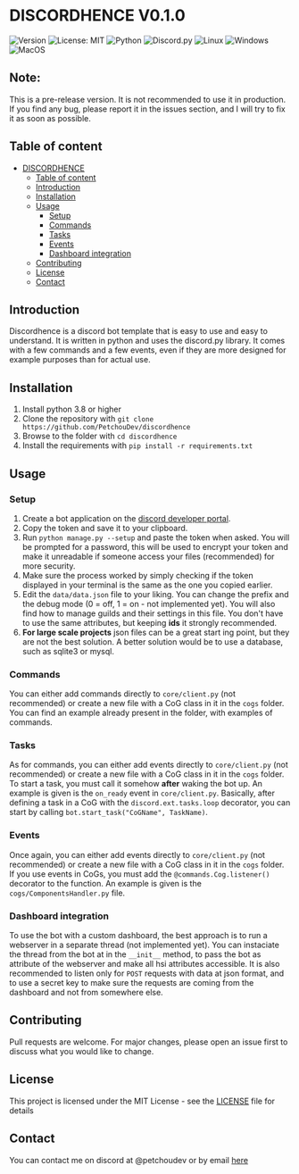 # DISCORDHENCE  V0.1.0
![Version](https://img.shields.io/badge/version-0.1.0-blue)
![License: MIT](https://img.shields.io/badge/License-MIT-yellow.svg)
![Python](https://img.shields.io/badge/python-3670A0?logo=python&logoColor=ffdd54)
![Discord.py](https://img.shields.io/badge/discord.py-2.2.3-blue)
![Linux](https://img.shields.io/badge/Linux-FCC624?logo=linux&logoColor=black)
![Windows](https://img.shields.io/badge/Windows-0078D6?logo=windows&logoColor=white)
![MacOS](https://img.shields.io/badge/MacOS-000000?logo=apple&logoColor=white)


## Note:
This is a pre-release version. It is not recommended to use it in production.
If you find any bug, please report it in the issues section, and I will try to fix it as soon as possible.

## Table of content
- [DISCORDHENCE](#discordence)
  - [Table of content](#table-of-content)
  - [Introduction](#introduction)
  - [Installation](#installation)
  - [Usage](#usage)
    - [Setup](#setup)
    - [Commands](#commands)
    - [Tasks](#tasks)
    - [Events](#events)
    - [Dashboard integration](#dashboard-integration)
  - [Contributing](#contributing)
  - [License](#license)
  - [Contact](#contact)

## Introduction
Discordhence is a discord bot template that is easy to use and easy to understand. It is written in python and uses the discord.py library. 
It comes with a few commands and a few events, even if they are more designed for example purposes than for actual use.

## Installation
1. Install python 3.8 or higher
2. Clone the repository with `git clone https://github.com/PetchouDev/discordhence`
3. Browse to the folder with `cd discordhence`
4. Install the requirements with `pip install -r requirements.txt`


## Usage
### Setup
1. Create a bot application on the [discord developer portal](https://discord.com/developers/applications).
2. Copy the token and save it to your clipboard.
3. Run `python manage.py --setup` and paste the token when asked. You will be prompted for a password, this will be used to encrypt your token and make it unreadable if someone access your files (recommended) for more security.
4. Make sure  the process worked by simply checking if the token displayed in your terminal is the same as the one you copied earlier.
5. Edit the `data/data.json` file to your liking. You can change the prefix and the debug mode (0 = off, 1 = on - not implemented yet). You will also find how to manage guilds and their settings in this file. You don't have to use the same attributes, but keeping **ids** it strongly recommended.
6. **For large scale projects** json files can be a great start ing point, but they are not the best solution. A better solution would be to use a database, such as sqlite3 or mysql.

### Commands
You can either add commands directly to `core/client.py` (not recommended) or create a new file with a CoG class in it in the `cogs` folder. You can find an example already present in the folder, with examples of commands.

### Tasks
As for commands, you can either add events directly to `core/client.py` (not recommended) or create a new file with a CoG class in it in the `cogs` folder. 
To start a task, you must call it somehow **after** waking the bot up. An example is given is the `on_ready` event in `core/client.py`.
Basically, after defining a task in a CoG with the `discord.ext.tasks.loop` decorator, you can start by calling `bot.start_task("CoGName", TaskName)`.

### Events
Once again, you can either add events directly to `core/client.py` (not recommended) or create a new file with a CoG class in it in the `cogs` folder. If you use events in CoGs, you must add the `@commands.Cog.listener()` decorator to the function. An example is given is the `cogs/ComponentsHandler.py` file.

### Dashboard integration
To use the bot with a custom dashboard, the best approach is to run a webserver in a separate thread (not implemented yet). You can instaciate the thread from the bot at in the `__init__` method, to pass the bot as attribute of the webserver and make all hsi attributes accessible. 
It is also recommended to listen only for `POST` requests with data at json format, and to use a secret key to make sure the requests are coming from the dashboard and not from somewhere else. 

## Contributing
Pull requests are welcome. For major changes, please open an issue first to discuss what you would like to change.

## License
This project is licensed under the MIT License - see the [LICENSE](LICENSE) file for details

## Contact
You can contact me on discord at @petchoudev or by email [here](mailto:contact@petchou.ovh)
